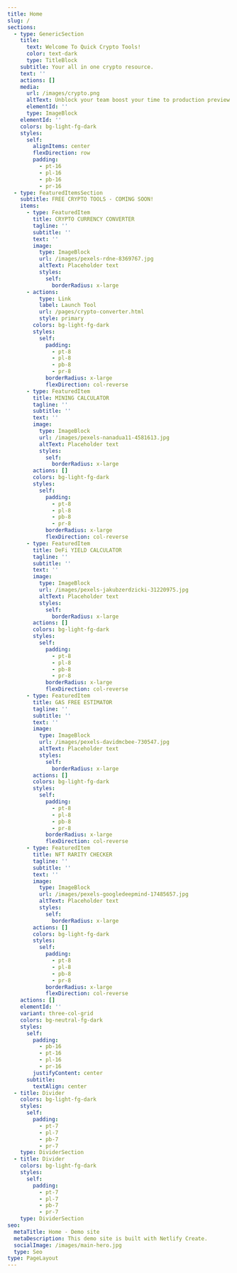 ```yaml
---
title: Home
slug: /
sections:
  - type: GenericSection
    title:
      text: Welcome To Quick Crypto Tools!
      color: text-dark
      type: TitleBlock
    subtitle: Your all in one crypto resource.
    text: ''
    actions: []
    media:
      url: /images/crypto.png
      altText: Unblock your team boost your time to production preview
      elementId: ''
      type: ImageBlock
    elementId: ''
    colors: bg-light-fg-dark
    styles:
      self:
        alignItems: center
        flexDirection: row
        padding:
          - pt-16
          - pl-16
          - pb-16
          - pr-16
  - type: FeaturedItemsSection
    subtitle: FREE CRYPTO TOOLS - COMING SOON!
    items:
      - type: FeaturedItem
        title: CRYPTO CURRENCY CONVERTER
        tagline: ''
        subtitle: ''
        text: ''
        image:
          type: ImageBlock
          url: /images/pexels-rdne-8369767.jpg
          altText: Placeholder text
          styles:
            self:
              borderRadius: x-large
      - actions:
          type: Link
          label: Launch Tool
          url: /pages/crypto-converter.html
          style: primary
        colors: bg-light-fg-dark
        styles:
          self:
            padding:
              - pt-8
              - pl-8
              - pb-8
              - pr-8
            borderRadius: x-large
            flexDirection: col-reverse
      - type: FeaturedItem
        title: MINING CALCULATOR
        tagline: ''
        subtitle: ''
        text: ''
        image:
          type: ImageBlock
          url: /images/pexels-nanadua11-4581613.jpg
          altText: Placeholder text
          styles:
            self:
              borderRadius: x-large
        actions: []
        colors: bg-light-fg-dark
        styles:
          self:
            padding:
              - pt-8
              - pl-8
              - pb-8
              - pr-8
            borderRadius: x-large
            flexDirection: col-reverse
      - type: FeaturedItem
        title: DeFi YIELD CALCULATOR
        tagline: ''
        subtitle: ''
        text: ''
        image:
          type: ImageBlock
          url: /images/pexels-jakubzerdzicki-31220975.jpg
          altText: Placeholder text
          styles:
            self:
              borderRadius: x-large
        actions: []
        colors: bg-light-fg-dark
        styles:
          self:
            padding:
              - pt-8
              - pl-8
              - pb-8
              - pr-8
            borderRadius: x-large
            flexDirection: col-reverse
      - type: FeaturedItem
        title: GAS FREE ESTIMATOR
        tagline: ''
        subtitle: ''
        text: ''
        image:
          type: ImageBlock
          url: /images/pexels-davidmcbee-730547.jpg
          altText: Placeholder text
          styles:
            self:
              borderRadius: x-large
        actions: []
        colors: bg-light-fg-dark
        styles:
          self:
            padding:
              - pt-8
              - pl-8
              - pb-8
              - pr-8
            borderRadius: x-large
            flexDirection: col-reverse
      - type: FeaturedItem
        title: NFT RARITY CHECKER
        tagline: ''
        subtitle: ''
        text: ''
        image:
          type: ImageBlock
          url: /images/pexels-googledeepmind-17485657.jpg
          altText: Placeholder text
          styles:
            self:
              borderRadius: x-large
        actions: []
        colors: bg-light-fg-dark
        styles:
          self:
            padding:
              - pt-8
              - pl-8
              - pb-8
              - pr-8
            borderRadius: x-large
            flexDirection: col-reverse
    actions: []
    elementId: ''
    variant: three-col-grid
    colors: bg-neutral-fg-dark
    styles:
      self:
        padding:
          - pb-16
          - pt-16
          - pl-16
          - pr-16
        justifyContent: center
      subtitle:
        textAlign: center
  - title: Divider
    colors: bg-light-fg-dark
    styles:
      self:
        padding:
          - pt-7
          - pl-7
          - pb-7
          - pr-7
    type: DividerSection
  - title: Divider
    colors: bg-light-fg-dark
    styles:
      self:
        padding:
          - pt-7
          - pl-7
          - pb-7
          - pr-7
    type: DividerSection
seo:
  metaTitle: Home - Demo site
  metaDescription: This demo site is built with Netlify Create.
  socialImage: /images/main-hero.jpg
  type: Seo
type: PageLayout
---
```

